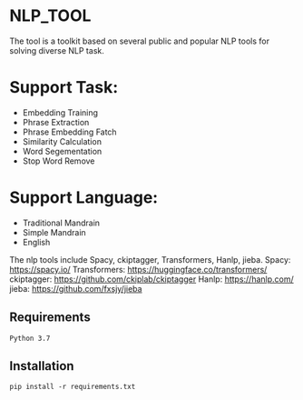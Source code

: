 # NLP_TOOL
The tool is a toolkit based on several public and popular NLP tools for solving diverse NLP task. 

# Support Task:
* Embedding Training
* Phrase Extraction
* Phrase Embedding Fatch
* Similarity Calculation 
* Word Segementation
* Stop Word Remove

# Support Language: 
* Traditional Mandrain
* Simple Mandrain
* English

The nlp tools include Spacy, ckiptagger, Transformers, Hanlp, jieba.
Spacy: https://spacy.io/
Transformers: https://huggingface.co/transformers/
ckiptagger: https://github.com/ckiplab/ckiptagger
Hanlp: https://hanlp.com/
jieba: https://github.com/fxsjy/jieba

Requirements
------------

    Python 3.7

Installation
------------

    pip install -r requirements.txt

